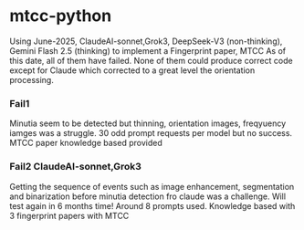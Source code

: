 # mtcc-python
Using June-2025, ClaudeAI-sonnet,Grok3, DeepSeek-V3 (non-thinking), Gemini Flash 2.5 (thinking) to implement a Fingerprint paper, MTCC
As of this date, all of them have failed. None of them could produce correct code except for Claude
which corrected to a great level the orientation processing. 

### Fail1
Minutia seem to be detected but thinning, orientation images, freqyuency iamges was a struggle. 
30 odd prompt requests per model but no success. MTCC paper knowledge based provided

### Fail2 ClaudeAI-sonnet,Grok3

Getting the sequence of events such as image enhancement, segmentation and binarization before
minutia detection fro claude was a challenge.
Will test again in 6 months time!
Around 8 prompts used. Knowledge based with 3 fingerprint papers with MTCC
